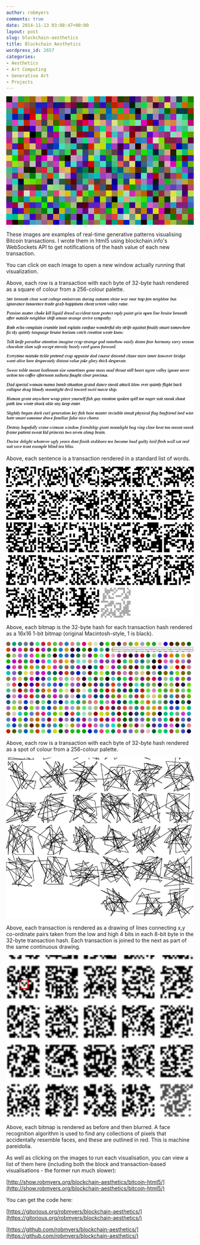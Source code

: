 ```yaml
---
author: robmyers
comments: true
date: 2014-11-13 03:08:47+00:00
layout: post
slug: blockchain-aesthetics
title: Blockchain Aesthetics
wordpress_id: 2657
categories:
- Aesthetics
- Art Computing
- Generative Art
- Projects
---
```


[![squares](/assets/2014/11/squares.png)](http://show.robmyers.org/blockchain-aesthetics/bitcoin-html5/transactions-squares.html)

These images are examples of real-time generative patterns visualising Bitcoin transactions. I wrote them in html5 using blockchain.info's WebSockets API to get notifications of the hash value of each new transaction. 

You can click on each image to open a new window actually running that visualization.

Above, each row is a transaction with each byte of 32-byte hash rendered as a square of colour from a 256-colour palette.

[![words](/assets/2014/11/words.png)](http://show.robmyers.org/blockchain-aesthetics/bitcoin-html5/transactions-words.html)

Above, each sentence is a transaction rendered in a standard list of words.

[![bitmaps](/assets/2014/11/bitmaps.png)](http://show.robmyers.org/blockchain-aesthetics/bitcoin-html5/transactions-bitmaps.html)

Above, each bitmap is the 32-byte hash for each transaction hash rendered as a 16x16 1-bit bitmap (original Macintosh-style, 1 is black).

[![transactions-spots](/assets/2014/11/transactions-spots-1024x499.png)](http://show.robmyers.org/blockchain-aesthetics/bitcoin-html5/transactions-spots.html)

Above, each row is a transaction with each byte of 32-byte hash rendered as a spot of colour from a 256-colour palette.

[![drawings](/assets/2014/11/drawings.png)](http://show.robmyers.org/blockchain-aesthetics/bitcoin-html5/transactions-drawings.html)

Above, each transaction is rendered as a drawing of lines connecting x,y co-ordinate pairs taken from the low and high 4 bits in each 8-bit byte in the 32-byte transaction hash. Each transaction is joined to the next as part of the same continuous drawing.

[![faces](/assets/2014/11/faces.png)](http://show.robmyers.org/blockchain-aesthetics/bitcoin-html5/transactions-faces.html)

Above, each bitmap is rendered as before and then blurred. A face recognition algorithm is used to find any collections of pixels that accidentally resemble faces, and these are outlined in red. This is machine pareidolia.

As well as clicking on the images to run each visualisation, you can view a list of them here (including both the block and transaction-based visualisations - the former run much slower):

[http://show.robmyers.org/blockchain-aesthetics/bitcoin-html5/](http://show.robmyers.org/blockchain-aesthetics/bitcoin-html5/)

You can get the code here:

[https://gitorious.org/robmyers/blockchain-aesthetics/](https://gitorious.org/robmyers/blockchain-aesthetics/)

[https://github.com/robmyers/blockchain-aesthetics/](https://github.com/robmyers/blockchain-aesthetics/)
